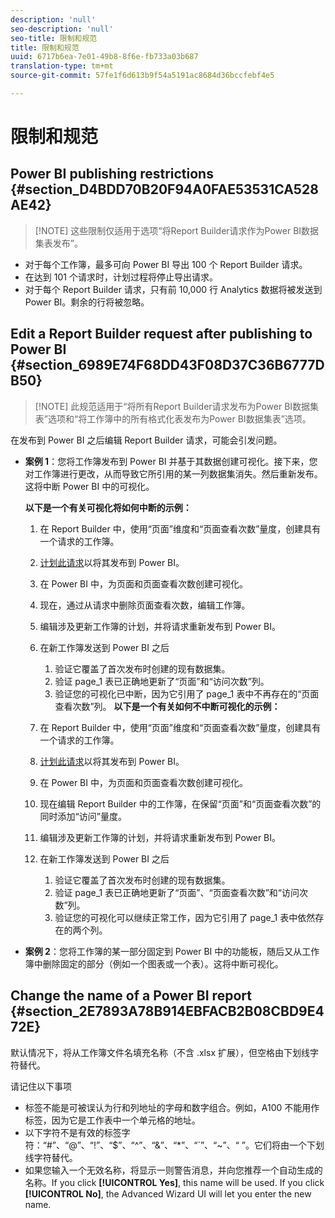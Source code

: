 ```yaml
---
description: 'null'
seo-description: 'null'
seo-title: 限制和规范
title: 限制和规范
uuid: 6717b6ea-7e01-49b8-8f6e-fb733a03b687
translation-type: tm+mt
source-git-commit: 57fe1f6d613b9f54a5191ac8684d36bccfebf4e5

---
```



# 限制和规范

## Power BI publishing restrictions {#section_D4BDD70B20F94A0FAE53531CA528AE42}

> [!NOTE] 这些限制仅适用于选项“将Report Builder请求作为Power BI数据集表发布”。

* 对于每个工作簿，最多可向 Power BI 导出 100 个 Report Builder 请求。
* 在达到 101 个请求时，计划过程将停止导出请求。
* 对于每个 Report Builder 请求，只有前 10,000 行 Analytics 数据将被发送到 Power BI。剩余的行将被忽略。

## Edit a Report Builder request after publishing to Power BI {#section_6989E74F68DD43F08D37C36B6777DB50}

> [!NOTE] 此规范适用于“将所有Report Builder请求发布为Power BI数据集表”选项和“将工作簿中的所有格式化表发布为Power BI数据集表”选项。

在发布到 Power BI 之后编辑 Report Builder 请求，可能会引发问题。

* **案例 1**：您将工作簿发布到 Power BI 并基于其数据创建可视化。接下来，您对工作簿进行更改，从而导致它所引用的某一列数据集消失。然后重新发布。这将中断 Power BI 中的可视化。

   **以下是一个有关可视化将如何中断的示例：**

   1. 在 Report Builder 中，使用“页面”维度和“页面查看次数”量度，创建具有一个请求的工作簿。
   1. [计划此请求](/help/analyze/report-builder/whats-new-arb.md#rb-5-5-section)以将其发布到 Power BI。
   1. 在 Power BI 中，为页面和页面查看次数创建可视化。
   1. 现在，通过从请求中删除页面查看次数，编辑工作簿。
   1. 编辑涉及更新工作簿的计划，并将请求重新发布到 Power BI。
   1. 在新工作簿发送到 Power BI 之后

      1. 验证它覆盖了首次发布时创建的现有数据集。
      1. 验证 page_1 表已正确地更新了“页面”和“访问次数”列。
      1. 验证您的可视化已中断，因为它引用了 page_1 表中不再存在的“页面查看次数”列。
   **以下是一个有关如何不中断可视化的示例：**

   1. 在 Report Builder 中，使用“页面”维度和“页面查看次数”量度，创建具有一个请求的工作簿。
   1. [计划此请求](/help/analyze/report-builder/whats-new-arb.md#rb-5-5-section)以将其发布到 Power BI。
   1. 在 Power BI 中，为页面和页面查看次数创建可视化。
   1. 现在编辑 Report Builder 中的工作簿，在保留“页面”和“页面查看次数”的同时添加“访问”量度。
   1. 编辑涉及更新工作簿的计划，并将请求重新发布到 Power BI。
   1. 在新工作簿发送到 Power BI 之后

      1. 验证它覆盖了首次发布时创建的现有数据集。
      1. 验证 page_1 表已正确地更新了“页面”、“页面查看次数”和“访问次数”列。
      1. 验证您的可视化可以继续正常工作，因为它引用了 page_1 表中依然存在的两个列。


* **案例 2**：您将工作簿的某一部分固定到 Power BI 中的功能板，随后又从工作簿中删除固定的部分（例如一个图表或一个表）。这将中断可视化。

## Change the name of a Power BI report {#section_2E7893A78B914EBFACB2B08CBD9E472E}

默认情况下，将从工作簿文件名填充名称（不含 .xlsx 扩展），但空格由下划线字符替代。

请记住以下事项

* 标签不能是可被误认为行和列地址的字母和数字组合。例如，A100 不能用作标签，因为它是工作表中一个单元格的地址。
* 以下字符不是有效的标签字符：“#”、“@”、“!”、“$”、“^”、“&amp;”、“*”、“`”、“~”、“ ”。它们将由一个下划线字符替代。
* 如果您输入一个无效名称，将显示一则警告消息，并向您推荐一个自动生成的名称。If you click **[!UICONTROL Yes]**, this name will be used. If you click **[!UICONTROL No]**, the Advanced Wizard UI will let you enter the new name.

